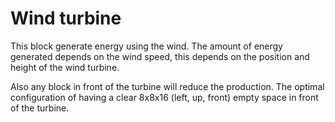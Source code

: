 # Wind turbine

This block generate energy using the wind.
The amount of energy generated depends on the wind speed, 
this depends on the position and height of the wind turbine.

Also any block in front of the turbine will reduce the production. 
The optimal configuration of having a clear 8x8x16 (left, up, front) empty space in front of the turbine.
